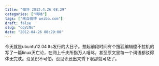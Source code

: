 ```yaml
---
title: "微博 2012.4.26 08:29"
categories: ["嘀咕"]
tags: ["来自微博 weibo.com"]
draft: false
slug: "cqVzNs"
date: "2012-04-26 08:29:00"
---
```


<p>今天就是ubuntu12.04 lts发行的大日子。想起前段时间有个搜狐编辑傻不拉机的写了一篇linux灭亡论，在网上千夫所指万人唾骂，甚至原文里每一个词语都驳得体无完肤。没见识不可怕，没见识还出来秀下限那就可悲了。 ​​​​</p>
